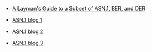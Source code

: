 - [A Layman's Guide to a Subset of ASN.1, BER, and DER](http://luca.ntop.org/Teaching/Appunti/asn1.html)

- [ASN.1 blog 1](https://blog.csdn.net/lolichan/article/details/84896599)

- [ASN.1 blog 2](https://javacfox.github.io/2019/07/18/ASN-1%E5%85%A5%E9%97%A8%EF%BC%88%E8%B6%85%E8%AF%A6%E7%BB%86%EF%BC%89/)

- [ASN.1 blog 3](https://blog.csdn.net/bossxu_linuxer/article/details/64160515)

